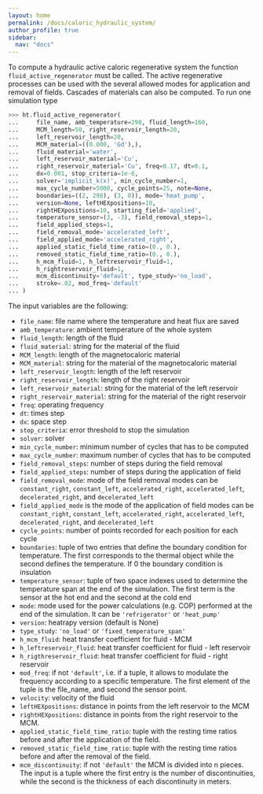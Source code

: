 ```yaml
---
layout: home
permalink: /docs/caloric_hydraulic_system/
author_profile: true
sidebar:
  nav: "docs"
---
```


To compute a hydraulic active caloric regenerative system the function `fluid_active_regenerator` must be called. The active regenerative processes can be used with the several allowed modes for application and removal of fields. Cascades of materials can also be computed. To run one simulation type

```python
>>> ht.fluid_active_regenerator(
...     file_name, amb_temperature=298, fluid_length=160,
...		MCM_length=50, right_reservoir_length=20,
...		left_reservoir_length=20,
...		MCM_material=((0.000, 'Gd'),),
...		fluid_material='water',
...		left_reservoir_material='Cu',
...		right_reservoir_material='Cu', freq=0.17, dt=0.1,
...		dx=0.001, stop_criteria=1e-6,
...		solver='implicit_k(x)', min_cycle_number=1,
...		max_cycle_number=5000, cycle_points=25, note=None,
...		boundaries=((2, 298), (3, 0)), mode='heat_pump',
...		version=None, leftHEXpositions=10,
...		rightHEXpositions=10, starting_field='applied',
...		temperature_sensor=(3, -3), field_removal_steps=1,
...		field_applied_steps=1,
...		field_removal_mode='accelerated_left',
...		field_applied_mode='accelerated_right',
...		applied_static_field_time_ratio=(0., 0.),
...		removed_static_field_time_ratio=(0., 0.),
...		h_mcm_fluid=1, h_leftreservoir_fluid=1,
...		h_rightreservoir_fluid=1,
...		mcm_discontinuity='default', type_study='no_load',
...		stroke=.02, mod_freq='default'
...	)
```

The input variables are the following:

* `file_name`: file name where the temperature and heat flux are saved
* `amb_temperature`: ambient temperature of the whole system
* `fluid_length`: length of the fluid
* `fluid_material`: string for the material of the fluid
* `MCM_length`: length of the magnetocaloric material
* `MCM_material`: string for the material of the magnetocaloric material
* `left_reservoir_length`: length of the left reservoir
* `right_reservoir_length`: length of the right reservoir
* `left_reservoir_material`: string for the material of the left reservoir
* `right_reservoir_material`: string for the material of the right reservoir
* `freq`: operating frequency
* `dt`: times step
* `dx`: space step
* `stop_criteria`: error threshold to stop the simulation
* `solver`: solver
* `min_cycle_number`: minimum number of cycles that has to be computed
* `max_cycle_number`: maximum number of cycles that has to be computed
* `field_removal_steps`: number of steps during the field removal
* `field_applied_steps`: number of steps during the application of field
* `field_removal_mode`: mode of the field removal modes can be `constant_right`, `constant_left`, `accelerated_right`, `accelerated_left`, `decelerated_right`, and `decelerated_left`
* `field_applied_mode` is the mode of the application of field modes can be `constant_right`, `constant_left`, `accelerated_right`, `accelerated_left`, `decelerated_right`, and `decelerated_left`
* `cycle_points`: number of points recorded for each position for each cycle
* `boundaries`: tuple of two entries that define the boundary condition for temperature. The first corresponds to the thermal object while the second defines the temperature. If 0 the boundary condition is insulation
* `temperature_sensor`: tuple of two space indexes used to determine the temperature span at the end of the simulation. The first term is the sensor at the hot end and the second at the cold end
* `mode`: mode used for the power calculations (e.g. COP) performed at the end of the simulation. It can be `'refrigerator'` or `'heat_pump'`
* `version`: heatrapy version (default is None)
* `type_study`: `'no_load'` or `'fixed_temperature_span'`
* `h_mcm_fluid`: heat transfer coefficient for fluid - MCM
* `h_leftreservoir_fluid`: heat transfer coefficient for fluid - left reservoir
* `h_rigthreservoir_fluid`: heat transfer coefficient for fluid - right reservoir
* `mod_freq`: if not `'default'`, i.e. if a tuple, it allows to modulate the frequency according to a specific temperature. The first element of the tuple is the file_name, and second the sensor point.
* `velocity`: velocity of the fluid
* `leftHEXpositions`: distance in points from the left reservoir to the MCM
* `rightHEXpositions`: distance in points from the right reservoir to the MCM.
* `applied_static_field_time_ratio`: tuple with the resting time ratios before and after the application of the field.
* `removed_static_field_time_ratio`: tuple with the resting time ratios before and after the removal of the field.
* `mcm_discontinuity`: if not `'default'` the MCM is divided into n pieces. The input is a tuple where the first entry is the number of discontinuities, while the second is the thickness of each discontinuity in meters.

